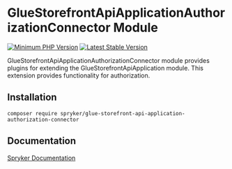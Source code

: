 # GlueStorefrontApiApplicationAuthorizationConnector Module
[![Minimum PHP Version](https://img.shields.io/badge/php-%3E%3D%208.3-8892BF.svg)](https://php.net/)
[![Latest Stable Version](https://poser.pugx.org/spryker/glue-storefront-api-application-authorization-connector/v/stable.svg)](https://packagist.org/packages/spryker/glue-storefront-api-application-authorization-connector)

GlueStorefrontApiApplicationAuthorizationConnector module provides plugins for extending the GlueStorefrontApiApplication module. This extension provides functionality for authorization.

## Installation

```
composer require spryker/glue-storefront-api-application-authorization-connector
```

## Documentation

[Spryker Documentation](https://docs.spryker.com)
